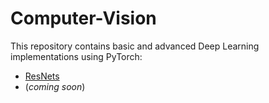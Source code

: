 # Computer-Vision
This repository contains basic and advanced Deep Learning implementations using PyTorch:
- [ResNets](https://github.com/sachdevkartik/Computer-Vision/tree/master/ResNets)
- (_coming soon_)
 
